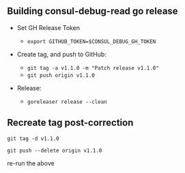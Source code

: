 ## Building consul-debug-read go release

* Set GH Release Token
  * `export GITHUB_TOKEN=$CONSUL_DEBUG_GH_TOKEN`

* Create tag, and push to GitHub: 
  * `git tag -a v1.1.0 -m "Patch release v1.1.0"`
  * `git push origin v1.1.0`

* Release:
  * `goreleaser release --clean`



## Recreate tag post-correction

`git tag -d v1.1.0`

`git push --delete origin v1.1.0 `

re-run the above
